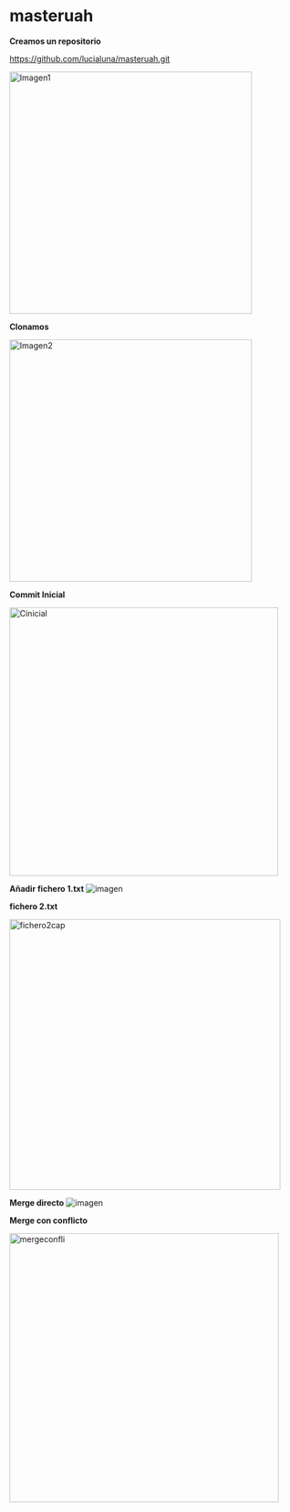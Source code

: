 # masteruah
**Creamos un repositorio**

https://github.com/lucialuna/masteruah.git

<img width="425" alt="Imagen1" src="https://user-images.githubusercontent.com/100085938/158353075-3ed077d5-1344-41d2-91a1-d272b234f92b.png">

**Clonamos**

<img width="425" alt="Imagen2" src="https://user-images.githubusercontent.com/100085938/158353379-62b1b0b6-1252-46ca-bcd7-12a982d36f39.png">


**Commit Inicial**

<img width="471" alt="Cinicial" src="https://user-images.githubusercontent.com/100085938/158353939-ab2d579c-116c-4e15-acef-3abeda040b30.png">

**Añadir fichero 1.txt**
![imagen](https://user-images.githubusercontent.com/100085938/158360157-2ae66b4a-28f4-4ce3-bcfb-1e5c4b7177b1.png)

**fichero 2.txt**

<img width="475" alt="fichero2cap" src="https://user-images.githubusercontent.com/100085938/158486625-0fde66a8-c416-4966-81f6-6124daa65472.png">



 **Merge directo**
![imagen](https://user-images.githubusercontent.com/100085938/158486690-42c6b818-0ddc-483c-a1d0-c62deebff862.png)



**Merge con conflicto**


<img width="472" alt="mergeconfli" src="https://user-images.githubusercontent.com/100085938/158486804-7397ba5c-2e72-47ff-989e-077ee0d61a9c.png">


